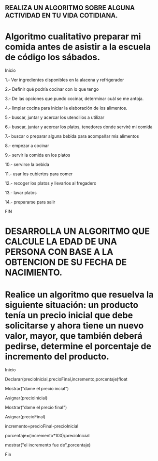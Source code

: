 ## REALIZA UN ALGORITMO SOBRE ALGUNA ACTIVIDAD EN TU VIDA COTIDIANA.


# Algoritmo cualitativo preparar mi comida antes de asistir a la escuela de código los sábados. 


Inicio

1.- Ver ingredientes disponibles en la alacena y refrigerador

2.- Definir qué podría cocinar con lo que tengo

3.- De las opciones que puedo cocinar, determinar cuál se me antoja. 

4.- limpiar cocina para iniciar la elaboración de los alimentos.

5.- buscar, juntar  y acercar los utencilios a utilizar 

6.- buscar, juntar  y acercar los platos, tenedores donde serviré mi comida

7.- buscar o preparar alguna bebida para acompañar mis alimentos

8.- empezar a cocinar

9.- servir la comida en los platos

10.- servirse la bebida

11.- usar los cubiertos para comer

12.- recoger los platos y llevarlos al fregadero

13.- lavar platos

14.- prepararse para salir

FIN




# DESARROLLA UN ALGORITMO QUE CALCULE LA EDAD DE UNA PERSONA CON BASE A LA OBTENCION DE SU FECHA DE NACIMIENTO.




# Realice un algoritmo que resuelva la siguiente situación: un producto tenía un precio inicial que debe solicitarse y ahora tiene un nuevo valor, mayor, que también deberá pedirse, determine el porcentaje de incremento del producto. 



Inicio

Declarar(precioInicial,precioFinal,incremento,porcentaje)float

Mostrar("dame el precio incial")

Asignar(precioInicial)

Mostrar("dame el precio final")

Asignar(precioFinal)

incremento=precioFinal-precioInicial

porcentaje=(incremento*100)/precioInicial

mostrar("el incremento fue de",porcentaje)

Fin  
